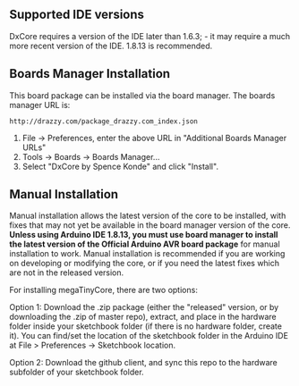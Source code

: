 ## Supported IDE versions
DxCore requires a version of the IDE later than 1.6.3; - it may require a much more recent version of the IDE. 1.8.13 is recommended. 

## Boards Manager Installation

This board package can be installed via the board manager. The boards manager URL is:

`http://drazzy.com/package_drazzy.com_index.json`

1. File -> Preferences, enter the above URL in "Additional Boards Manager URLs"
2. Tools -> Boards -> Boards Manager...
3. Select "DxCore by Spence Konde" and click "Install".

## Manual Installation
Manual installation allows the latest version of the core to be installed, with fixes that may not yet be available in the board manager version of the core. **Unless using Arduino IDE 1.8.13, you must use board manager to install the latest version of the Official Arduino AVR board package** for manual installation to work. Manual installation is recommended if you are working on developing or modifying the core, or if you need the latest fixes which are not in the released version. 

For installing megaTinyCore, there are two options:

Option 1: Download the .zip package (either the "released" version, or by downloading the .zip of master repo), extract, and place in the hardware folder inside your sketchbook folder (if there is no hardware folder, create it). You can find/set the location of the sketchbook folder in the Arduino IDE at File > Preferences -> Sketchbook location.

Option 2: Download the github client, and sync this repo to the hardware subfolder of your sketchbook folder.
